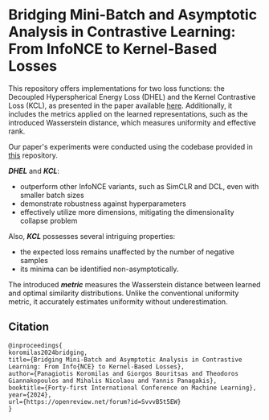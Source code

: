 # Bridging Mini-Batch and Asymptotic Analysis in Contrastive Learning: From InfoNCE to Kernel-Based Losses

This repository offers implementations for two loss functions: the Decoupled Hyperspherical Energy Loss (DHEL) and the Kernel Contrastive Loss (KCL), as presented in the paper available [here](https://arxiv.org/abs/2405.18045). Additionally, it includes the metrics applied on the learned representations, such as the introduced Wasserstein distance, which measures uniformity and effective rank.

Our paper's experiments were conducted using the codebase provided in [this](https://github.com/AndrewAtanov/simclr-pytorch) repository.

**_DHEL_** and **_KCL_**:
- outperform other InfoNCE variants, such as SimCLR and DCL, even with smaller batch sizes
- demonstrate robustness against hyperparameters
- effectively utilize more dimensions, mitigating the dimensionality collapse problem

Also, **_KCL_** possesses several intriguing properties:
- the expected loss remains unaffected by the number of negative samples
- its minima can be identified non-asymptotically.

The introduced **_metric_** measures the Wasserstein distance between learned and optimal similarity distributions. Unlike the conventional uniformity metric, it accurately estimates uniformity without underestimation.

## Citation

```
@inproceedings{
koromilas2024bridging,
title={Bridging Mini-Batch and Asymptotic Analysis in Contrastive Learning: From Info{NCE} to Kernel-Based Losses},
author={Panagiotis Koromilas and Giorgos Bouritsas and Theodoros Giannakopoulos and Mihalis Nicolaou and Yannis Panagakis},
booktitle={Forty-first International Conference on Machine Learning},
year={2024},
url={https://openreview.net/forum?id=SvvvB5t5EW}
}
```
